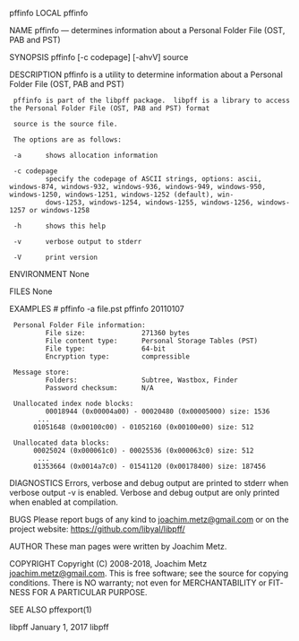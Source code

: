 pffinfo                                                                                      LOCAL                                                                                      pffinfo

NAME
     pffinfo — determines information about a Personal Folder File (OST, PAB and PST)

SYNOPSIS
     pffinfo [-c codepage] [-ahvV] source

DESCRIPTION
     pffinfo is a utility to determine information about a Personal Folder File (OST, PAB and PST)

     pffinfo is part of the libpff package.  libpff is a library to access the Personal Folder File (OST, PAB and PST) format

     source is the source file.

     The options are as follows:

     -a      shows allocation information

     -c codepage
             specify the codepage of ASCII strings, options: ascii, windows-874, windows-932, windows-936, windows-949, windows-950, windows-1250, windows-1251, windows-1252 (default), win‐
             dows-1253, windows-1254, windows-1255, windows-1256, windows-1257 or windows-1258

     -h      shows this help

     -v      verbose output to stderr

     -V      print version

ENVIRONMENT
     None

FILES
     None

EXAMPLES
     # pffinfo -a file.pst
     pffinfo 20110107

     Personal Folder File information:
             File size:              271360 bytes
             File content type:      Personal Storage Tables (PST)
             File type:              64-bit
             Encryption type:        compressible

     Message store:
             Folders:                Subtree, Wastbox, Finder
             Password checksum:      N/A

     Unallocated index node blocks:
             00018944 (0x00004a00) - 00020480 (0x00005000) size: 1536
           ...
          01051648 (0x00100c00) - 01052160 (0x00100e00) size: 512

     Unallocated data blocks:
          00025024 (0x000061c0) - 00025536 (0x000063c0) size: 512
           ...
          01353664 (0x0014a7c0) - 01541120 (0x00178400) size: 187456

DIAGNOSTICS
     Errors, verbose and debug output are printed to stderr when verbose output -v is enabled.  Verbose and debug output are only printed when enabled at compilation.

BUGS
     Please report bugs of any kind to <joachim.metz@gmail.com> or on the project website: https://github.com/libyal/libpff/

AUTHOR
     These man pages were written by Joachim Metz.

COPYRIGHT
     Copyright (C) 2008-2018, Joachim Metz <joachim.metz@gmail.com>.  This is free software; see the source for copying conditions. There is NO warranty; not even for MERCHANTABILITY or FIT‐
     NESS FOR A PARTICULAR PURPOSE.

SEE ALSO
     pffexport(1)

libpff                                                                                  January 1, 2017                                                                                  libpff

